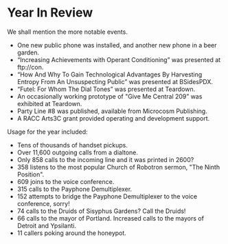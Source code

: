 # Year In Review

We shall mention the more notable events.

- One new public phone was installed, and another new phone in a beer garden.
- “Increasing Achievements with Operant Conditioning” was presented at ftp://con.
- “How And Why To Gain Technological Advantages By Harvesting Entropy From An Unsuspecting Public” was presented at BSidesPDX.
- “Futel: For Whom The Dial Tones” was presented at Teardown.
- An occasionally working prototype of "Give Me Central 209” was exhibited at Teardown.
- Party Line #8 was published, available from Microcosm Publishing.
- A RACC Arts3C grant provided operating and development support.

Usage for the year included:

- Tens of thousands of handset pickups.
- Over 11,600 outgoing calls from a dialtone.
- Only 858 calls to the incoming line and it was printed in 2600?
- 358 listens to the most popular Church of Robotron sermon, "The Ninth Position".
- 609 joins to the voice conference.
- 315 calls to the Payphone Demultiplexer.
- 152 attempts to bridge the Payphone Demultiplexer to the voice conference, sorry!
- 74 calls to the Druids of Sisyphus Gardens? Call the Druids!
- 66 calls to the mayor of Portland. Increased calls to the mayors of Detroit and Ypsilanti.
- 11 callers poking around the honeypot.
